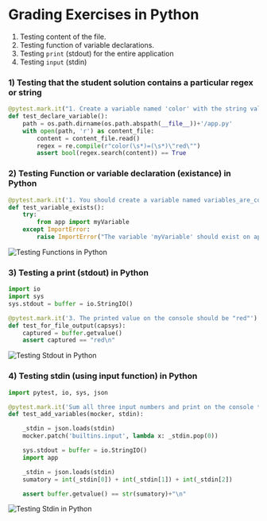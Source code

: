 # Grading Exercises in Python

1. Testing content of the file.
2. Testing function of variable declarations.
3. Testing `print` (stdout) for the entire application
4. Testing `input` (stdin)

### 1) Testing that the student solution contains a particular regex or string
```py
@pytest.mark.it("1. Create a variable named 'color' with the string value red")
def test_declare_variable():
    path = os.path.dirname(os.path.abspath(__file__))+'/app.py'
    with open(path, 'r') as content_file:
        content = content_file.read()
        regex = re.compile(r"color(\s*)=(\s*)\"red\"")
        assert bool(regex.search(content)) == True
```

### 2) Testing Function or variable declaration (existance) in Python
```py
@pytest.mark.it('1. You should create a variable named variables_are_cool')
def test_variable_exists():
    try:
        from app import myVariable
    except ImportError:
        raise ImportError("The variable 'myVariable' should exist on app.py")
```
![Testing Functions in Python](https://ucarecdn.com/ab3f9bbd-beff-492e-ad37-3be3fba18cfe/testingfunctionspythonbreathecodecli.jpg)

### 3) Testing a print (stdout) in Python
```py
import io
import sys
sys.stdout = buffer = io.StringIO()

@pytest.mark.it('3. The printed value on the console should be "red"')
def test_for_file_output(capsys):
    captured = buffer.getvalue()
    assert captured == "red\n"
```
![Testing Stdout in Python](https://ucarecdn.com/c95e4deb-0e57-4aa3-8f89-486b4f1eb1cc/testingstdoutpythonbreathecodecli.jpg)

### 4) Testing stdin (using input function) in Python

```py
import pytest, io, sys, json

@pytest.mark.it('Sum all three input numbers and print on the console the result')
def test_add_variables(mocker, stdin):

    _stdin = json.loads(stdin)
    mocker.patch('builtins.input', lambda x: _stdin.pop(0))

    sys.stdout = buffer = io.StringIO()
    import app

    _stdin = json.loads(stdin)
    sumatory = int(_stdin[0]) + int(_stdin[1]) + int(_stdin[2])

    assert buffer.getvalue() == str(sumatory)+"\n"
```

![Testing Stdin in Python](https://ucarecdn.com/eb33c3dd-3bda-4aeb-83be-b61cfd82ffae/testingstdinpythonbreathecodecli.jpg)
